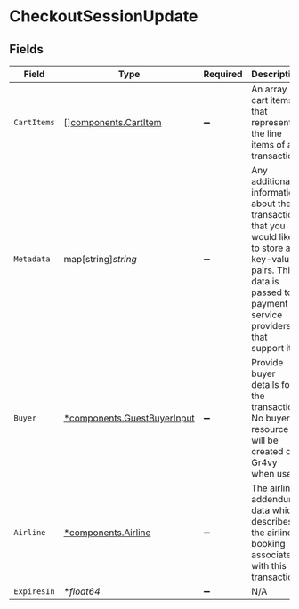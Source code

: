 # CheckoutSessionUpdate


## Fields

| Field                                                                                                                                                               | Type                                                                                                                                                                | Required                                                                                                                                                            | Description                                                                                                                                                         | Example                                                                                                                                                             |
| ------------------------------------------------------------------------------------------------------------------------------------------------------------------- | ------------------------------------------------------------------------------------------------------------------------------------------------------------------- | ------------------------------------------------------------------------------------------------------------------------------------------------------------------- | ------------------------------------------------------------------------------------------------------------------------------------------------------------------- | ------------------------------------------------------------------------------------------------------------------------------------------------------------------- |
| `CartItems`                                                                                                                                                         | [][components.CartItem](../../models/components/cartitem.md)                                                                                                        | :heavy_minus_sign:                                                                                                                                                  | An array of cart items that represents the line items of a transaction.                                                                                             |                                                                                                                                                                     |
| `Metadata`                                                                                                                                                          | map[string]*string*                                                                                                                                                 | :heavy_minus_sign:                                                                                                                                                  | Any additional information about the transaction that you would like to store as key-value pairs. This data is passed to payment service providers that support it. | {<br/>"cohort": "cohort-a",<br/>"order_id": "order-12345"<br/>}                                                                                                     |
| `Buyer`                                                                                                                                                             | [*components.GuestBuyerInput](../../models/components/guestbuyerinput.md)                                                                                           | :heavy_minus_sign:                                                                                                                                                  | Provide buyer details for the transaction. No buyer resource will be created on Gr4vy when used.                                                                    |                                                                                                                                                                     |
| `Airline`                                                                                                                                                           | [*components.Airline](../../models/components/airline.md)                                                                                                           | :heavy_minus_sign:                                                                                                                                                  | The airline addendum data which describes the airline booking associated with this transaction.                                                                     |                                                                                                                                                                     |
| `ExpiresIn`                                                                                                                                                         | **float64*                                                                                                                                                          | :heavy_minus_sign:                                                                                                                                                  | N/A                                                                                                                                                                 |                                                                                                                                                                     |